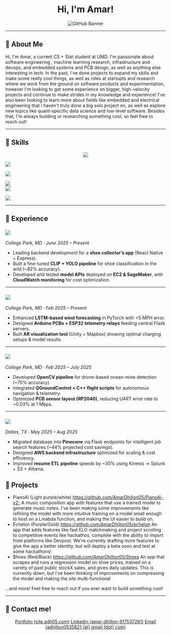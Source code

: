 <!-- Banner -->



<h1 align="center">Hi, I'm Amar!</h1>
<p align="center">
  <img src="https://img.shields.io/badge/CS/ML + Stat @ UMD | AI/ML, App Dev, Cloud + DevOps, Embedded + Electrical eng, and more!1E3A8A?style=for-the-badge&logo=github&logoColor=white" alt="GitHub Banner" />
</p>

---

## 🔹 About Me
Hi, I'm Amar, a current CS + Stat student at UMD. I'm passionate about software engineering , machine learning research, infrastructure and devops, and embedded systems and PCB design, as well as anything else interesting in tech. In the past, I've done projects to expand my skills and make some really cool things, as well as roles at startupts and research where we work from the ground on software products and experimentation, however I'm looking to get some experience on bigger, high-velocity projects and continue to make strides in my knowledge and experience! I've also been looking to learn more about fields like embedded and electrical engineering that I haven't truly done a big solo project on, as well as explore new topics like quant-specific data science and low-level software. Besides that, I'm always building or researching something cool, so feel free to reach out!


---

## 🔹 Skills

<p align="center">
  <!-- Languages -->
  <img src="https://img.shields.io/badge/Languages-Python%20%7C%20JavaScript%20%7C%20C%2B%2B%20%7C%20Rust-2563EB?style=for-the-badge&logoColor=white" /> <br>

  <!-- Backend Development -->
  <img src="https://img.shields.io/badge/Backend-Express%20%7C%20Django%20%7C%20Node.js-1E40AF?style=for-the-badge&logoColor=white" /> <br>

  <!-- Frontend / App Dev -->
  <img src="https://img.shields.io/badge/Frontend-React%20%7C%20Next.js%20%7C%20Vue-3B82F6?style=for-the-badge&logoColor=white" /> <br>

  <!-- Data Science / Machine Learning -->
  <img src="https://img.shields.io/badge/Data%20Science-Pandas%20%7C%20NumPy%20%7C%20Tableau-1E3A8A?style=for-the-badge&logoColor=white" /> <br>
  <img src="https://img.shields.io/badge/Machine%20Learning-TensorFlow%20%7C%20PyTorch%20%7C%20Scikit--Learn-2563EB?style=for-the-badge&logoColor=white" /> <br>

  <!-- Cloud & DevOps -->
  <img src="https://img.shields.io/badge/Cloud%20%26%20DevOps-AWS%20%7C%20Docker%20%7C%20Kubernetes-1D4ED8?style=for-the-badge&logoColor=white" /> <br>
</p>


---


## 🔹 Experience

### <img src="https://img.shields.io/badge/Software%20Development%20Intern-Narb-2563EB?style=for-the-badge&logoColor=white" />  
*College Park, MD · June 2025 – Present*  
- Leading backend development for a **shoe collector’s app** (React Native + Express).  
- Built a fine-tuned **CLIP + YOLO pipeline** for shoe classification in the wild (~82% accuracy).  
- Developed and tested **model APIs** deployed on **EC2 & SageMaker**, with **CloudWatch monitoring** for cost optimization.  

---

### <img src="https://img.shields.io/badge/Machine%20Learning%20Research%20Assistant-University%20of%20Maryland-1E40AF?style=for-the-badge&logoColor=white" />  
*College Park, MD · Feb 2025 – Present*  
- Enhanced **LSTM-based wind forecasting** in PyTorch with <5 MPH error.  
- Designed **Arduino PCBs + ESP32 telemetry relays** feeding central Flask servers.  
- Built **AR visualization tool** (Unity + Mapbox) showing optimal charging setups & model results.  

---

### <img src="https://img.shields.io/badge/Robotics%20Researcher-Northrop%20Grumman%20Innovation%20Lab-1E3A8A?style=for-the-badge&logoColor=white" />  
*College Park, MD · Feb 2025 – July 2025*  
- Developed **OpenCV pipeline** for drone-based ocean-mine detection (~70% accuracy).  
- Integrated **QGroundControl + C++ flight scripts** for autonomous navigation & telemetry.  
- Optimized **PCB sensor layout (RP2040)**, reducing UART error rate to ~0.03% at 1 Mbps.  

---

### <img src="https://img.shields.io/badge/Software%20Engineer%20Intern-BuildUrFuture-3B82F6?style=for-the-badge&logoColor=white" />  
*Dallas, TX · May 2025 – Aug 2025*  
- Migrated database into **Pinecone** via Flask endpoints for intelligent job search features (~44% projected cost savings).  
- Designed **AWS backend infrastructure** optimized for scaling & cost efficiency.  
- Improved **resume ETL pipeline** speeds by ~30% using Kinesis → Splunk + S3 + Athena.  


## 🔹 Projects
- PianoAI  (Light purple/white) https://github.com/AmarDhillon05/PianoAi-v2- A music composition app with features that use a trained model to generate music notes. I've been making some improvements like refining the model with more intuitive training on a model small enough to host on a Lmabda function, and making the UI easier to build on.
- Echelon (Purple/Gold) https://github.com/AmarDhillon05/echelon An app that adds features like fast ELO matchmaking and project scrolling to competitive events like hackathos, complete with the ability to import from platforms like Devpost. We're currently drafting more features to give the app a better identity, but will deploy a beta soon and test at some hackathons!
- $hoes (Red/Black) https://github.com/AmarDhillon05/Shoes An app that scrapes and runs a regression model on shoe prices, trained on a variety of past public stockX sales, and gives daily updates. This is currently down, but I've been thinking of improvements on compressing the model and making the site multi-functional

...and more! Feel free to reach out if you ever want to build something cool!

---

## 🔹 Contact me!
<p align="center">
  <a href="https://site.adh05.com">Portfolio (site.adh05.com)</a>
  <a href="https://www.linkedin.com/in/amar-dhillon-917537261/">Linkedin (amar-dhillon-917537261)</a>
  <a href="mailto:adhillon053@gmail.com">Email (adhillon0535821 [at] gmail [dot] com)</a>
</p>
